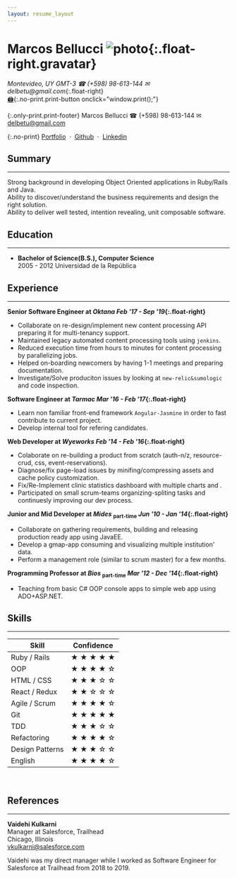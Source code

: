 ```yaml
---
layout: resume_layout
---
```


# Marcos Bellucci ![photo](https://s.gravatar.com/avatar/aa13dc88f709dd1b1ec9b6b24e85089f?s=80){:.float-right.gravatar}
_Montevideo, UY GMT-3_   _&#9742; (+598) 98-613-144 &#9993; delbetu@gmail.com_{:.float-right}  
[:printer:](){:.no-print.print-button onclick="window.print();"}

{:.only-print.print-footer}
Marcos Bellucci &#9742; (+598) 98-613-144 &#9993; delbetu@gmail.com

{:.no-print}
 [Portfolio](http://delbetu.github.io) &nbsp;&middot;&nbsp;
 [Github](https://github.com/delbetu) &nbsp;&middot;&nbsp;
 [Linkedin](https://www.linkedin.com/in/marcos-bellucci-fratti-76b07918/?locale=en_US)

## Summary
---
Strong background in developing Object Oriented applications in Ruby/Rails and Java.  
Ability to discover/understand the business requirements and design the right solution.  
Ability to deliver well tested, intention revealing, unit composable software.  

## Education
---
* **Bachelor of Science(B.S.), Computer Science**  
 2005 - 2012 Universidad de la República 

## Experience
---

**Senior Software Engineer at *Oktana*                       *Feb '17 - Sep '19*{:.float-right}**
 - Collaborate on re-design/implement new content processing API preparing it for multi-tenancy support.
 - Maintained legacy automated content processing tools using `jenkins`.
 - Reduced execution time from hours to minutes for content processing by parallelizing jobs.
 - Helped on-boarding newcomers by having 1-1 meetings and preparing documentation.
 - Investigate/Solve produciton issues by looking at `new-relic&sumologic` and code inspection.


**Software Engineer at *Tarmac*                              *Mar '16 - Feb '17*{:.float-right}**
 - Learn non familiar front-end framework `Angular-Jasmine` in order to fast contribute to current project.
 - Develop internal tool for refering candidates.


**Web Developer at *Wyeworks*                                *Feb '14 - Feb '16*{:.float-right}**
 - Colaborate on re-building a product from scratch (auth-n/z, resource-crud, css, event-reservations).
 - Diagnose/fix page-load issues by minifing/compressing assets and cache policy customization.
 - Fix/Re-Implement clinic statistics dashboard with multiple charts and .
 - Participated on small scrum-teams organizing-spliting tasks and continuesly improving our dev process.


**Junior and Mid Developer at *Mides* <sub>part-time</sub> *Jun '10 - Jan '14*{:.float-right}**
 - Collaborate on gathering requirements, building and releasing production ready app using JavaEE.
 - Develop a gmap-app consuming and visualizing multiple institution' data.
 - Perform a management role (similar to scrum master) for a few months.
<!--- Qflow -> -->


**Programming Professor at *Bios*  <sub>part-time</sub>    *Mar '12 - Dec '14*{:.float-right}**
 - Teaching from basic C# OOP console apps to simple web app using ADO+ASP.NET.


## Skills
---

|    Skill              |         Confidence                     |
------------------------|----------------------------------------|
| Ruby / Rails          |&#9733; &#9733; &#9733; &#9733; &#9733; |
| OOP                   |&#9733; &#9733; &#9733; &#9733; &#9734; |
| HTML / CSS            |&#9733; &#9733; &#9733; &#9734; &#9734; |
| React / Redux         |&#9733; &#9733; &#9734; &#9734; &#9734; |
| Agile / Scrum         |&#9733; &#9733; &#9733; &#9733; &#9734; |
| Git                   |&#9733; &#9733; &#9733; &#9733; &#9733; |
| TDD                   |&#9733; &#9733; &#9733; &#9734; &#9734; |
| Refactoring           |&#9733; &#9733; &#9733; &#9733; &#9734; |
| Design Patterns       |&#9733; &#9733; &#9733; &#9734; &#9734; |
| English               |&#9733; &#9733; &#9733; &#9733; &#9734; |

<br/>
<div class='pagebreak'></div>

## References
---

**Vaidehi Kulkarni**  
Manager at Salesforce, Trailhead  
Chicago, Illinois  
vkulkarni@salesforce.com  

Vaidehi was my direct manager while I worked as Software Engineer for Salesforce at Trailhead from 2018 to 2019.

<!--
Expressed Skills
---
- [X] Collaboration, communication
- [X] English
- [X] Hard skills
- [X] Fast learning
- [ ] Constant Improving
- [ ] Strong problem solving and analytical skills

TODO
---
- Cambiar la fuente san serif se lee bien, todo con la misma letra, tamanio que se lea bien.
- Check spelling mistakes
- Arreglar los periodos en los que trabaje, en el documento de la caja de profesionales estaba bien.
-->
